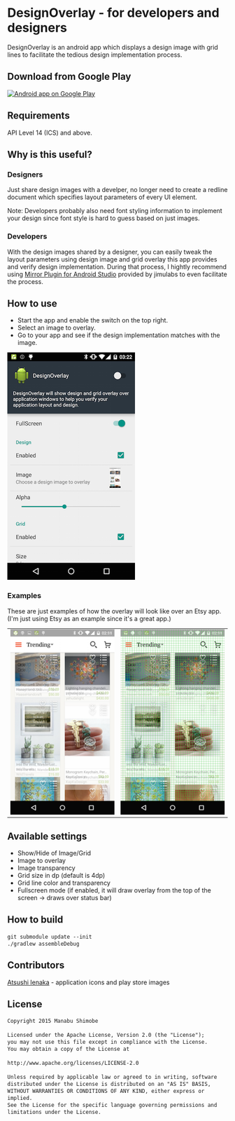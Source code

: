 DesignOverlay - for developers and designers
===============
DesignOverlay is an android app which displays a design image with grid lines to facilitate the tedious design implementation process.

Download from Google Play
-------------------------

<a href="https://play.google.com/store/apps/details?id=com.ms_square.android.design.overlay">
  <img alt="Android app on Google Play"
       src="https://developer.android.com/images/brand/en_app_rgb_wo_45.png" />
</a>

Requirements
-------------
API Level 14 (ICS) and above.

Why is this useful?
---------------------
### Designers
Just share design images with a develper, no longer need to create a redline document which specifies layout parameters of every UI element.

Note: 
Developers probably also need font styling information to implement your design since font style is hard to guess based on just images.

### Developers
With the design images shared by a designer, you can easily tweak the layout parameters using design image and grid overlay this app provides and verify design implementation. During that process, I hightly recommend using [Mirror Plugin for Android Studio][1] provided by jimulabs to even facilitate the process.

How to use
------------
- Start the app and enable the switch on the top right.
- Select an image to overlay.
- Go to your app and see if the design implementation matches with the image.

![application screenshot](art/app_screenshot.png)

### Examples
These are just examples of how the overlay will look like over an Etsy app.
(I'm just using Etsy as an example since it's a great app.)

<table cellpadding="0" cellspacing="10" border="0">
<tbody>
<tr>
<td>
<img alt="screenshot1" src="art/screenshot_1.png"/>
</td>
<td>
<img alt="screenshot2" src="art/screenshot_2.png"/>
</td>
</tr>
</tbody></table>

Available settings
---------------------
- Show/Hide of Image/Grid
- Image to overlay
- Image transparency
- Grid size in dp (default is 4dp)
- Grid line color and transparency
- Fullscreen mode (if enabled, it will draw overlay from the top of the screen -> draws over status bar)

How to build
-------------

```
git submodule update --init
./gradlew assembleDebug
```

Contributors
-------------
[Atsushi Ienaka][2] - application icons and play store images

License
----------

    Copyright 2015 Manabu Shimobe

    Licensed under the Apache License, Version 2.0 (the "License");
    you may not use this file except in compliance with the License.
    You may obtain a copy of the License at

    http://www.apache.org/licenses/LICENSE-2.0

    Unless required by applicable law or agreed to in writing, software
    distributed under the License is distributed on an "AS IS" BASIS,
    WITHOUT WARRANTIES OR CONDITIONS OF ANY KIND, either express or implied.
    See the License for the specific language governing permissions and
    limitations under the License.

[1]: http://jimulabs.com/
[2]: https://dribbble.com/ATSUBOYYY
